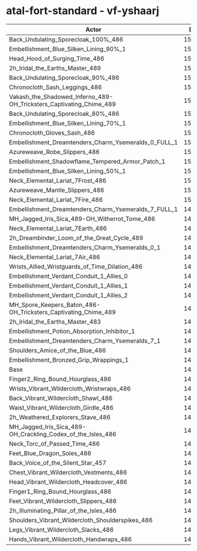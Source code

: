 # atal-fort-standard - vf-yshaarj
| Actor | DPS | Increase |
|---|:---:|:---:|
|Back_Undulating_Sporecloak_100%_486|151324|1.81%|
|Embellishment_Blue_Silken_Lining_90%_1|151323|1.81%|
|Head_Hood_of_Surging_Time_486|151204|1.73%|
|2h_Iridal_the_Earths_Master_489|151142|1.69%|
|Back_Undulating_Sporecloak_90%_486|151107|1.67%|
|Chronocloth_Sash_Leggings_486|150854|1.50%|
|Vakash_the_Shadowed_Inferno_489-OH_Tricksters_Captivating_Chime_489|150853|1.50%|
|Back_Undulating_Sporecloak_80%_486|150848|1.49%|
|Embellishment_Blue_Silken_Lining_70%_1|150729|1.41%|
|Chronocloth_Gloves_Sash_486|150575|1.31%|
|Embellishment_Dreamtenders_Charm_Ysemeralds_0_FULL_1|150356|1.16%|
|Azureweave_Robe_Slippers_486|150340|1.15%|
|Embellishment_Shadowflame_Tempered_Armor_Patch_1|150237|1.08%|
|Embellishment_Blue_Silken_Lining_50%_1|150138|1.02%|
|Neck_Elemental_Lariat_7Frost_486|150081|0.98%|
|Azureweave_Mantle_Slippers_486|150017|0.94%|
|Neck_Elemental_Lariat_7Fire_486|150001|0.92%|
|Embellishment_Dreamtenders_Charm_Ysemeralds_7_FULL_1|149771|0.77%|
|MH_Jagged_Iris_Sica_489-OH_Witherrot_Tome_486|149717|0.73%|
|Neck_Elemental_Lariat_7Earth_486|149710|0.73%|
|2h_Dreambinder_Loom_of_the_Great_Cycle_489|149536|0.61%|
|Embellishment_Dreamtenders_Charm_Ysemeralds_0_1|149522|0.60%|
|Neck_Elemental_Lariat_7Air_486|149510|0.59%|
|Wrists_Allied_Wristguards_of_Time_Dilation_486|149505|0.59%|
|Embellishment_Verdant_Conduit_1_Allies_0|149425|0.54%|
|Embellishment_Verdant_Conduit_1_Allies_1|149417|0.53%|
|Embellishment_Verdant_Conduit_1_Allies_2|149408|0.53%|
|MH_Spore_Keepers_Baton_486-OH_Tricksters_Captivating_Chime_489|149317|0.46%|
|2h_Iridal_the_Earths_Master_483|149064|0.29%|
|Embellishment_Potion_Absorption_Inhibitor_1|149061|0.29%|
|Embellishment_Dreamtenders_Charm_Ysemeralds_7_1|149059|0.29%|
|Shoulders_Amice_of_the_Blue_486|148841|0.14%|
|Embellishment_Bronzed_Grip_Wrappings_1|148705|0.05%|
|Base|148627|0.00%|
|Finger2_Ring_Bound_Hourglass_486|148562|-0.04%|
|Wrists_Vibrant_Wildercloth_Wristwraps_486|148541|-0.06%|
|Back_Vibrant_Wildercloth_Shawl_486|148444|-0.12%|
|Waist_Vibrant_Wildercloth_Girdle_486|148391|-0.16%|
|2h_Weathered_Explorers_Stave_486|148375|-0.17%|
|MH_Jagged_Iris_Sica_489-OH_Crackling_Codex_of_the_Isles_486|148345|-0.19%|
|Neck_Torc_of_Passed_Time_486|148286|-0.23%|
|Feet_Blue_Dragon_Soles_486|148209|-0.28%|
|Back_Voice_of_the_Silent_Star_457|148175|-0.30%|
|Chest_Vibrant_Wildercloth_Vestments_486|148164|-0.31%|
|Head_Vibrant_Wildercloth_Headcover_486|148049|-0.39%|
|Finger1_Ring_Bound_Hourglass_486|148033|-0.40%|
|Feet_Vibrant_Wildercloth_Slippers_486|147998|-0.42%|
|2h_Illuminating_Pillar_of_the_Isles_486|147869|-0.51%|
|Shoulders_Vibrant_Wildercloth_Shoulderspikes_486|147753|-0.59%|
|Legs_Vibrant_Wildercloth_Slacks_486|147684|-0.63%|
|Hands_Vibrant_Wildercloth_Handwraps_486|147497|-0.76%|
